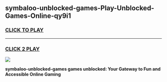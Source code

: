 
## symbaloo-unblocked-games-Play-Unblocked-Games-Online-qy9i1
<h3>
<a href="https://premium76.site?title=symbaloo-unblocked-games&ref=25A">CLICK TO PLAY</a></h3>
<hr>

<h3>
<a href="https://premium76.site?title=symbaloo-unblocked-games&ref=25A">CLICK 2 PLAY</a>
  
</h3>

<a href="https://premium76.site?title=symbaloo-unblocked-games&ref=25A"><img src="https://clearcache.store/games.png"></a>


**symbaloo-unblocked-games games unblocked: Your Gateway to Fun and Accessible Online Gaming**
